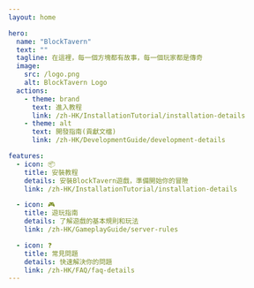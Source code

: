 ```yaml
---
layout: home

hero:
  name: "BlockTavern"
  text: ""
  tagline: 在這裡，每一個方塊都有故事，每一個玩家都是傳奇
  image:
    src: /logo.png
    alt: BlockTavern Logo
  actions:
    - theme: brand
      text: 進入教程
      link: /zh-HK/InstallationTutorial/installation-details
    - theme: alt
      text: 開發指南(貢獻文檔)
      link: /zh-HK/DevelopmentGuide/development-details

features:
  - icon: 📦
    title: 安裝教程
    details: 安裝BlockTavern遊戲，準備開始你的冒險
    link: /zh-HK/InstallationTutorial/installation-details

  - icon: 🎮
    title: 遊玩指南
    details: 了解遊戲的基本規則和玩法
    link: /zh-HK/GameplayGuide/server-rules

  - icon: ❓
    title: 常見問題
    details: 快速解決你的問題
    link: /zh-HK/FAQ/faq-details
---
```

